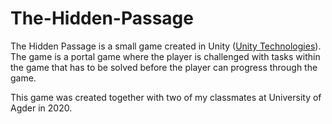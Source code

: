 # The-Hidden-Passage

The Hidden Passage is a small game created in Unity ([Unity Technologies](https://unity.com/)).
The game is a portal game where the player is challenged with tasks within the game that has to be solved before the player can progress through the game.

This game was created together with two of my classmates at University of Agder in 2020.

